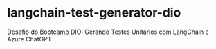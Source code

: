 # langchain-test-generator-dio
Desafio do Bootcamp DIO:  Gerando Testes Unitários com LangChain e Azure ChatGPT
